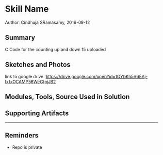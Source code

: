 #  Skill Name

Author: Cindhuja SRamasamy, 2019-09-12

## Summary
C Code for the counting up and down 15 uploaded

## Sketches and Photos
link to google drive:
https://drive.google.com/open?id=1OYbKh5V6EAj-IxfxOCAMP56WeGtpjJB2


## Modules, Tools, Source Used in Solution


## Supporting Artifacts


-----

## Reminders
- Repo is private
